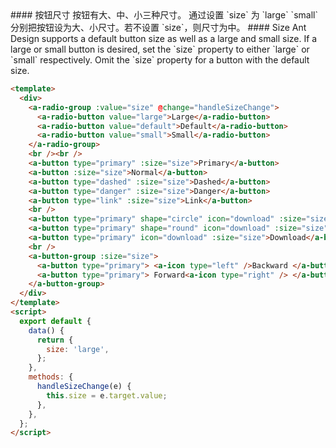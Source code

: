 <cn>
#### 按钮尺寸
按钮有大、中、小三种尺寸。
通过设置 `size` 为 `large` `small` 分别把按钮设为大、小尺寸。若不设置 `size`，则尺寸为中。
</cn>

<us>
#### Size
Ant Design supports a default button size as well as a large and small size.
If a large or small button is desired, set the `size` property to either `large` or `small` respectively. Omit the `size` property for a button with the default size.
</us>

```html
<template>
  <div>
    <a-radio-group :value="size" @change="handleSizeChange">
      <a-radio-button value="large">Large</a-radio-button>
      <a-radio-button value="default">Default</a-radio-button>
      <a-radio-button value="small">Small</a-radio-button>
    </a-radio-group>
    <br /><br />
    <a-button type="primary" :size="size">Primary</a-button>
    <a-button :size="size">Normal</a-button>
    <a-button type="dashed" :size="size">Dashed</a-button>
    <a-button type="danger" :size="size">Danger</a-button>
    <a-button type="link" :size="size">Link</a-button>
    <br />
    <a-button type="primary" shape="circle" icon="download" :size="size" />
    <a-button type="primary" shape="round" icon="download" :size="size">Download</a-button>
    <a-button type="primary" icon="download" :size="size">Download</a-button>
    <br />
    <a-button-group :size="size">
      <a-button type="primary"> <a-icon type="left" />Backward </a-button>
      <a-button type="primary"> Forward<a-icon type="right" /> </a-button>
    </a-button-group>
  </div>
</template>
<script>
  export default {
    data() {
      return {
        size: 'large',
      };
    },
    methods: {
      handleSizeChange(e) {
        this.size = e.target.value;
      },
    },
  };
</script>
```
